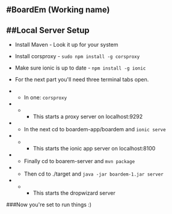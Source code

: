 #BoardEm (Working name)
---

##Local Server Setup
---

- Install Maven - Look it up for your system
- Install corsproxy - `sudo npm install -g corsproxy`
- Make sure ionic is up to date - `npm install -g ionic`

- For the next part you'll need three terminal tabs open.
- - In one: `corsproxy`
- - - This starts a proxy server on localhost:9292
- - In the next cd to boardem-app/boardem and `ionic serve`
- - - This starts the ionic app server on localhost:8100
- - Finally cd to boarem-server and `mvn package`
- - Then cd to ./target and `java -jar boardem-1.jar server`
- - - This starts the dropwizard server

###Now you're set to run things :)

